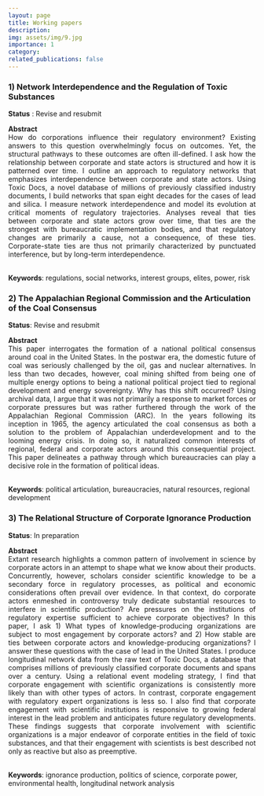 ```yaml
---
layout: page
title: Working papers
description:
img: assets/img/9.jpg
importance: 1
category:
related_publications: false
---
```


### 1) Network Interdependence and the Regulation of Toxic Substances

<span style="color: indianred-color;"><b>Status</b></span> : Revise and resubmit

<div style="text-align: justify;">
<b>Abstract</b><br>
How do corporations influence their regulatory environment? Existing answers to this question overwhelmingly focus on outcomes. Yet, the structural pathways to these outcomes are often ill-defined. I ask how the relationship between corporate and state actors is structured and how it is patterned over time. I outline an approach to regulatory networks that emphasizes interdependence between corporate and state actors. Using Toxic Docs, a novel database of millions of previously classified industry documents, I build networks that span eight decades for the cases of lead and silica. I measure network interdependence and model its evolution at critical moments of regulatory trajectories. Analyses reveal that ties between corporate and state actors grow over time, that ties are the strongest with bureaucratic implementation bodies, and that regulatory changes are primarily a cause, not a consequence, of these ties. Corporate-state ties are thus not primarily characterized by punctuated interference, but by long-term interdependence.
</div><br>

<b>Keywords</b>: regulations, social networks, interest groups, elites, power, risk

### 2) The Appalachian Regional Commission and the Articulation of the Coal Consensus

<b>Status</b>: Revise and resubmit

<div style="text-align: justify;">
<b>Abstract</b><br>
This paper interrogates the formation of a national political consensus around coal in the United States. In the postwar era, the domestic future of coal was seriously challenged by the oil, gas and nuclear alternatives. In less than two decades, however, coal mining shifted from being one of multiple energy options to being a national political project tied to regional development and energy sovereignty. Why has this shift occurred? Using archival data, I argue that it was not primarily a response to market forces or corporate pressures but was rather furthered through the work of the Appalachian Regional Commission (ARC). In the years following its inception in 1965, the agency articulated the coal consensus as both a solution to the problem of Appalachian underdevelopment and to the looming energy crisis. In doing so, it naturalized common interests of regional, federal and corporate actors around this consequential project. This paper delineates a pathway through which bureaucracies can play a decisive role in the formation of political ideas.
</div><br>

<b>Keywords</b>: political articulation, bureaucracies, natural resources, regional development

### 3) The Relational Structure of Corporate Ignorance Production

<b>Status</b>: In preparation

<div style="text-align: justify;">
<b>Abstract</b><br>
Extant research highlights a common pattern of involvement in science by corporate actors in an attempt to shape what we know about their products. Concurrently, however, scholars consider scientific knowledge to be a secondary force in regulatory processes, as political and economic considerations often prevail over evidence. In that context, do corporate actors enmeshed in controversy truly dedicate substantial resources to interfere in scientific production? Are pressures on the institutions of regulatory expertise sufficient to achieve corporate objectives? In this paper, I ask 1) What types of knowledge-producing organizations are subject to most engagement by corporate actors? and 2) How stable are ties between corporate actors and knowledge-producing organizations? I answer these questions with the case of lead in the United States. I produce longitudinal network data from the raw text of Toxic Docs, a database that comprises millions of previously classified corporate documents and spans over a century. Using a relational event modeling strategy, I find that corporate engagement with scientific organizations is consistently more likely than with other types of actors. In contrast, corporate engagement with regulatory expert organizations is less so. I also find that corporate engagement with scientific institutions is responsive to growing federal interest in the lead problem and anticipates future regulatory developments. These findings suggests that corporate involvement with scientific organizations is a major endeavor of corporate entities in the field of toxic substances, and that their engagement with scientists is best described not only as reactive but also as preemptive.
</div><br>

<b>Keywords</b>: ignorance production, politics of science, corporate power, environmental health, longitudinal network analysis
